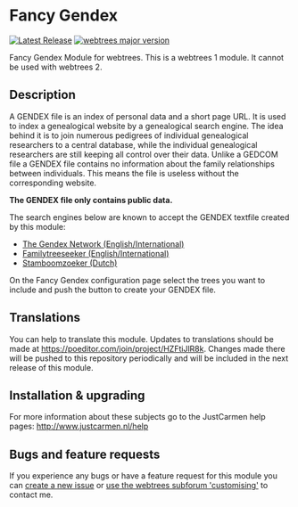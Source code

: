 Fancy Gendex
====================

[![Latest Release](https://img.shields.io/github/release/JustCarmen/fancy_gendex.svg)](https://github.com/JustCarmen/fancy_gendex/releases/latest)
[![webtrees major version](https://img.shields.io/badge/webtrees-v1.x-green)](https://webtrees.github.io/download/)

Fancy Gendex Module for webtrees. This is a webtrees 1 module. It cannot be used with webtrees 2.

Description
-----------
A GENDEX file is an index of personal data and a short page URL. It is used to index a genealogical website by a genealogical search engine. The idea behind it is to join numerous pedigrees of individual genealogical researchers to a central database, while the individual genealogical researchers are still keeping all control over their data. Unlike a GEDCOM file a GENDEX file contains no information about the family relationships between individuals. This means the file is useless without the corresponding website.

__The GENDEX file only contains public data.__

The search engines below are known to accept the GENDEX textfile created by this module:
* [The Gendex Network (English/International)](http://www.gendexnetwork.org)
* [Familytreeseeker (English/International)](http://www.familytreeseeker.com)
* [Stamboomzoeker (Dutch)](http:/www.stamboomzoeker.nl)

On the Fancy Gendex configuration page select the trees you want to include and push the button to create your GENDEX file.

Translations
------------
You can help to translate this module. Updates to translations should be made at https://poeditor.com/join/project/HZFtiJlR8k. Changes made there will be pushed to this repository periodically and will be included in the next release of this module.

Installation & upgrading
------------------------
For more information about these subjects go to the JustCarmen help pages: http://www.justcarmen.nl/help

Bugs and feature requests
-------------------------
If you experience any bugs or have a feature request for this module you can [create a new issue](https://github.com/JustCarmen/fancy_gendex/issues?state=open) or [use the webtrees subforum 'customising'](http://www.webtrees.net/index.php/en/forum/4-customising) to contact me.

